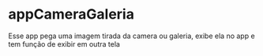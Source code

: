 # appCameraGaleria

Esse app pega uma imagem tirada da camera ou galeria, exibe ela no app e tem função de exibir em outra tela
